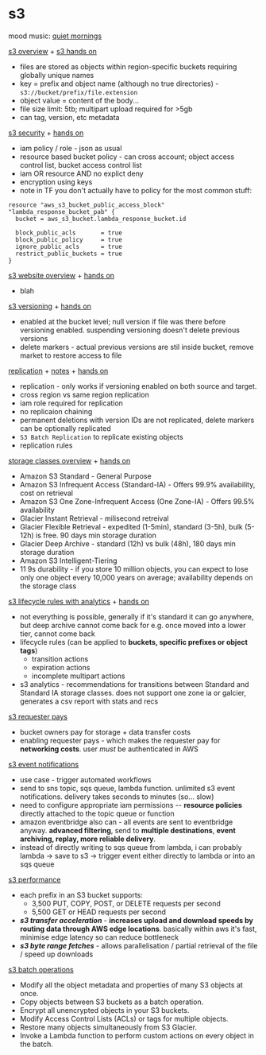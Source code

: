 # s3

mood music: [quiet mornings](https://www.youtube.com/watch?v=ecechHEtkYU)

[s3 overview](https://www.udemy.com/course/aws-certified-solutions-architect-associate-saa-c03/learn/lecture/13528314#lecture-article) + [s3 hands on](https://www.udemy.com/course/aws-certified-solutions-architect-associate-saa-c03/learn/lecture/23743312#lecture-article)
* files are stored as objects within region-specific buckets requiring globally unique names
* key = prefix and object name (although no true directories) - `s3://bucket/prefix/file.extension`
* object value = content of the body...
* file size limit: 5tb; multipart upload required for >5gb
* can tag, version, etc metadata

[s3 security](https://www.udemy.com/course/aws-certified-solutions-architect-associate-saa-c03/learn/lecture/13528320#lecture-article) + [hands on](https://www.udemy.com/course/aws-certified-solutions-architect-associate-saa-c03/learn/lecture/19736414#lecture-article)
* iam policy / role - json as usual
* resource based bucket policy - can cross account; object access control list, bucket access control list
* iam OR resource AND no explict deny
* encryption using keys
* note in TF you don't actually have to policy for the most common stuff: 

```
resource "aws_s3_bucket_public_access_block" "lambda_response_bucket_pab" {
  bucket = aws_s3_bucket.lambda_response_bucket.id

  block_public_acls       = true
  block_public_policy     = true
  ignore_public_acls      = true
  restrict_public_buckets = true
}
```

[s3 website overview](https://www.udemy.com/course/aws-certified-solutions-architect-associate-saa-c03/learn/lecture/13528322#lecture-article) + [hands on](https://www.udemy.com/course/aws-certified-solutions-architect-associate-saa-c03/learn/lecture/34352950#lecture-article)
* blah

[s3 versioning](https://www.udemy.com/course/aws-certified-solutions-architect-associate-saa-c03/learn/lecture/13528316#lecture-article) + [hands on](https://www.udemy.com/course/aws-certified-solutions-architect-associate-saa-c03/learn/lecture/23743314#lecture-article)
* enabled at the bucket level; null version if file was there before versioning enabled. suspending versioning doesn't delete previous versions
* delete markers - actual previous versions are stil inside bucket, remove market to restore access to file

[replication](https://www.udemy.com/course/aws-certified-solutions-architect-associate-saa-c03/learn/lecture/34353002#overview) + [notes](https://www.udemy.com/course/aws-certified-solutions-architect-associate-saa-c03/learn/lecture/34353008#lecture-article) + [hands on](https://www.udemy.com/course/aws-certified-solutions-architect-associate-saa-c03/learn/lecture/23743374#lecture-article)
* replication - only works if versioning enabled on both source and target. 
* cross region vs same region replication
* iam role required for replication
* no replicaion chaining
* permanent deletions with version IDs are not replicated, delete markers can be optionally replicated
* `S3 Batch Replication` to replicate existing objects
* replication rules

[storage classes overview](https://www.udemy.com/course/aws-certified-solutions-architect-associate-saa-c03/learn/lecture/13528350#lecture-article) + [hands on](https://www.udemy.com/course/aws-certified-solutions-architect-associate-saa-c03/learn/lecture/23743396#lecture-article)
* Amazon S3 Standard - General Purpose
* Amazon S3 Infrequent Access (Standard-IA) - Offers 99.9% availability, cost on retrieval
* Amazon S3 One Zone-Infrequent Access (One Zone-IA) - Offers 99.5% availability
* Glacier Instant Retrieval - milisecond retreival
* Glacier Flexible Retrieval - expedited (1-5min), standard (3-5h), bulk (5-12h) is free. 90 days min storage duration
* Glacier Deep Archive - standard (12h) vs bulk (48h), 180 days min storage duration
* Amazon S3 Intelligent-Tiering
* 11 9s durability -  if you store 10 million objects, you can expect to lose only one object every 10,000 years on average; availability depends on the storage class

[s3 lifecycle rules with analytics](https://www.udemy.com/course/aws-certified-solutions-architect-associate-saa-c03/learn/lecture/13528352#lecture-article) + [hands on](https://www.udemy.com/course/aws-certified-solutions-architect-associate-saa-c03/learn/lecture/23743416#lecture-article)
* not everything is possible, generally if it's standard it can go anywhere, but deep archive cannot come back for e.g. once moved into a lower tier, cannot come back
* lifecycle rules (can be applied to **buckets, specific prefixes or object tags**)
    * transition actions
    * expiration actions
    * incomplete multipart actions
* s3 analytics - recommendations for transitions between Standard and Standard IA storage classes. does not support one zone ia or galcier, generates a csv report with stats and recs

[s3 requester pays](https://www.udemy.com/course/aws-certified-solutions-architect-associate-saa-c03/learn/lecture/26099260#lecture-article)
* bucket owners pay for storage + data transfer costs
* enabling requester pays - which makes the requester pay for **networking costs**. user *must* be authenticated in AWS

[s3 event notifications](https://www.udemy.com/course/aws-certified-solutions-architect-associate-saa-c03/learn/lecture/19736478#lecture-article)
* use case - trigger automated workflows
* send to sns topic, sqs queue, lambda function. unlimited s3 event notifications. delivery takes seconds to minutes (so... slow)
* need to configure appropriate iam permissions -- **resource policies** directly attached to the topic queue or function
* amazon eventbridge also can - all events are sent to eventbridge anyway. **advanced filtering**, send to **multiple destinations**, **event archiving, replay, more reliable delivery**.
* instead of directly writing to sqs queue from lambda, i can probably lambda -> save to s3 -> trigger event either directly to lambda or into an sqs queue

[s3 performance](https://www.udemy.com/course/aws-certified-solutions-architect-associate-saa-c03/learn/lecture/18078239#lecture-article)
* each prefix in an S3 bucket supports:
    * 3,500 PUT, COPY, POST, or DELETE requests per second
    * 5,500 GET or HEAD requests per second
* ***s3 transfer acceleration*** -  **increases upload and download speeds by routing data through AWS edge locations**. basically within aws it's fast, minimise edge latency so can reduce bottleneck
* ***s3 byte range fetches*** - allows parallelisation / partial retrieval of the file / speed up downloads

[s3 batch operations](https://www.udemy.com/course/aws-certified-solutions-architect-associate-saa-c03/learn/lecture/33878726#lecture-article)
* Modify all the object metadata and properties of many S3 objects at once.
* Copy objects between S3 buckets as a batch operation.
* Encrypt all unencrypted objects in your S3 buckets.
* Modify Access Control Lists (ACLs) or tags for multiple objects.
* Restore many objects simultaneously from S3 Glacier.
* Invoke a Lambda function to perform custom actions on every object in the batch.
